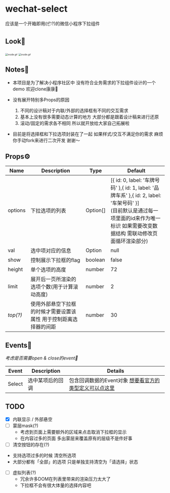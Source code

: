 # wechat-select  
应该是一个开箱即用(📦?)的微信小程序下拉组件



## Look👀

<img src="https://i.loli.net/2021/08/10/PdVjezt6E8kGBJv.gif" alt="inside.gif" style="zoom:50%;" />

<img src="https://i.loli.net/2021/08/10/IcvAxql7t4UTZPC.gif" alt="inside.gif" style="zoom:50%;" />



## Notes📒

- 本项目是为了解决小程序社区中 没有符合业务需求的下拉组件设计的一个demo 欢迎clone康康👏

- 没有展开特别多Props的原因
  1. 不同的设计稿对于内联/外部的选择框有不同的交互需求
  2. 基本上没有很多需要动态计算的地方 大部分都是跟着设计稿来进行还原
  3. 滚动/固定的需求各不相同 所以就开放给大家自己拓展啦
- 目前是将选择框和下拉选项封装在了一起 如果样式/交互不满足你的需求 麻烦你手动fork来进行二次开发 谢谢～



## Props⚙️
| Name     | Description                                                  | Type     | Default                                                      |
| -------- | ------------------------------------------------------------ | -------- | ------------------------------------------------------------ |
| options  | 下拉选项的列表                                               | Option[] | [{ id: 0, label: '车牌号码' },{ id: 1, label: '品牌车系' },{ id: 2, label: '车架号码' }]<br />(目前默认是通过每一项里面的id来作为唯一标识 如果需要改变数据结构 需联动修改页面循环渲染部分) |
| val      | 选中项对应的信息                                             | Option   | null                                                         |
| show     | 控制展示下拉框的flag                                         | boolean  | false                                                        |
| height   | 单个选项的高度                                               | number   | 72                                                           |
| limit    | 展开后一页所渲染的选项个数(用于计算滚动高度)                 | number   | 2                                                            |
| *top(?)* | 使用外部悬空下拉框的时候才需要设置该属性 用于控制距离选择器的间距 | number   | 30                                                           |



## Events📢
*考虑是否需要open & close的event💭*

| Event  | Description      | Details                                                      |
| ------ | ---------------- | ------------------------------------------------------------ |
| Select | 选中某项后的回调 | 包含回调数据的Event对象 [想要看官方的类型定义可以点这里](https://github.com/wechat-miniprogram/api-typings/blob/master/types/wx/lib.wx.event.d.ts) |



## TODO

- [x] 内联显示 / 外部悬空
- [ ] 蒙层mask(?)
    - 考虑到页面上需要额外的区域来点击取消下拉框的显示
    - 在内容过多的页面 多出蒙层来覆盖原有的层级不是件好事
- [ ]  清空按钮的存在(?)
  - 支持选项过多的时候 清空所选项
  - 大部分都有「全部」的选项 只是单独支持清空为「请选择」状态 
- [ ]  虚拟列表(?)
    - 冗余许多DOM在列表里带来的渲染压力太大了
    - 下拉框不会有很大体量的选择内容吧

